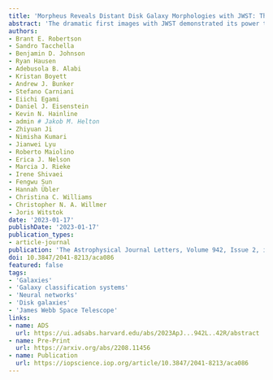 ```yaml
---
title: 'Morpheus Reveals Distant Disk Galaxy Morphologies with JWST: The First AI/ML Analysis of JWST Images'
abstract: 'The dramatic first images with JWST demonstrated its power to provide unprecedented spatial detail for galaxies in the high-redshift universe. Here, we leverage the resolution and depth of the JWST Cosmic Evolution Early Release Science Survey data in the Extended Groth Strip to perform pixel-level morphological classifications of galaxies in JWST F150W imaging using the Morpheus deep-learning framework for astronomical image analysis. By cross-referencing with existing photometric redshift catalogs from the Hubble Space Telescope (HST) CANDELS survey, we show that JWST images indicate the emergence of disk morphologies before {{< math >}}$z \sim 2${{< /math >}} and with candidates appearing as early as {{< math >}}$z \sim 5${{< /math >}}. By modeling the light profile of each object and accounting for the JWST point-spread function, we find the high-redshift disk candidates have exponential surface brightness profiles with an average Sérsic index {{< math >}}$\langle n \rangle = 1.04${{< /math >}} and {{< math >}}$> 90\%${{< /math >}} displaying "disky" profiles ({{< math >}}$n < 2${{< /math >}}). Comparing with prior Morpheus classifications in CANDELS we find that a plurality of JWST disk galaxy candidates were previously classified as compact based on the shallower HST imagery, indicating that the improved optical quality and depth of the JWST helps to reveal disk morphologies that were hiding in the noise. We discuss the implications of these early disk candidates on theories for cosmological disk galaxy formation.'
authors:
- Brant E. Robertson
- Sandro Tacchella
- Benjamin D. Johnson
- Ryan Hausen
- Adebusola B. Alabi
- Kristan Boyett
- Andrew J. Bunker
- Stefano Carniani
- Eiichi Egami
- Daniel J. Eisenstein
- Kevin N. Hainline
- admin # Jakob M. Helton
- Zhiyuan Ji
- Nimisha Kumari
- Jianwei Lyu
- Roberto Maiolino
- Erica J. Nelson
- Marcia J. Rieke
- Irene Shivaei
- Fengwu Sun
- Hannah Übler
- Christina C. Williams
- Christopher N. A. Willmer
- Joris Witstok
date: '2023-01-17'
publishDate: '2023-01-17'
publication_types:
- article-journal
publication: 'The Astrophysical Journal Letters, Volume 942, Issue 2, id.L42, 8 pages'
doi: 10.3847/2041-8213/aca086
featured: false
tags:
- 'Galaxies'
- 'Galaxy classification systems'
- 'Neural networks'
- 'Disk galaxies'
- 'James Webb Space Telescope'
links:
- name: ADS
  url: https://ui.adsabs.harvard.edu/abs/2023ApJ...942L..42R/abstract
- name: Pre-Print
  url: https://arxiv.org/abs/2208.11456
- name: Publication
  url: https://iopscience.iop.org/article/10.3847/2041-8213/aca086
---
```


